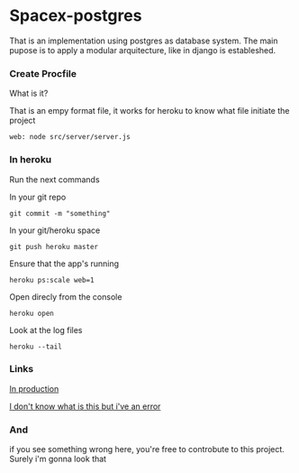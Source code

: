 <h1>Spacex-postgres</h1>

That is an implementation using postgres as database system.
The main pupose is to apply a modular arquitecture, like in django is estableshed.

<h3>Create Procfile</h3>

What is it?
<p>That is an empy format file, it works for heroku to know what file initiate the project</p>

```
web: node src/server/server.js
```

<h3>In heroku</h3>
Run the next commands

In your git repo
```
git commit -m "something"
```

In your git/heroku space
```
git push heroku master
```

Ensure that the app's running
```
heroku ps:scale web=1
```

Open direcly from the console
```
heroku open
```

Look at the log files
```
heroku --tail
```

<h3>Links</h3>

<a href="https://postgresapi-6969.herokuapp.com">In production</a>

<a href="https://git.heroku.com/postgresapi-6969.git">I don't know what is this but i've an error</a>

<h3>And</h3>
<p>if you see something wrong here, you're free to controbute to this project. Surely i'm gonna look that</p>
